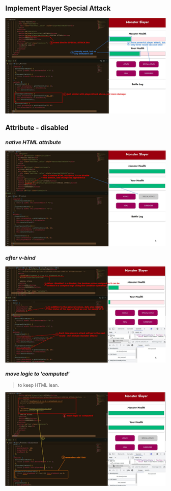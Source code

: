 ## **Implement Player Special Attack**

![Alt add special attack](pic/01.jpg)

## **Attribute - disabled**

### _native HTML attribute_

![Alt disabled](pic/02.jpg)

### _after v-bind_

![Alt v-bind disabled](pic/03.jpg)

### _move logic to 'computed'_

> to keep HTML lean.

![Alt move logic to computed](pic/04.jpg)
